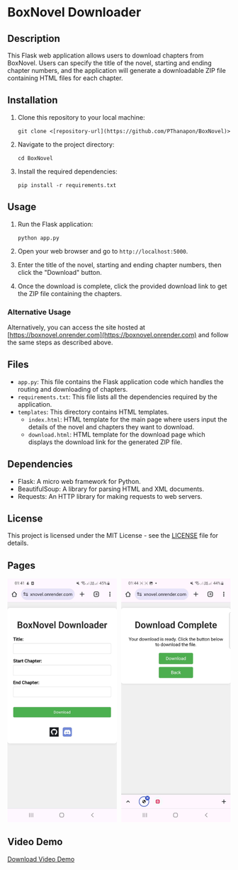 # BoxNovel Downloader

## Description
This Flask web application allows users to download chapters from BoxNovel. Users can specify the title of the novel, starting and ending chapter numbers, and the application will generate a downloadable ZIP file containing HTML files for each chapter.

## Installation
1. Clone this repository to your local machine:

    ```
    git clone <[repository-url](https://github.com/PThanapon/BoxNovel)>
    ```

2. Navigate to the project directory:

    ```
    cd BoxNovel
    ```

3. Install the required dependencies:

    ```
    pip install -r requirements.txt
    ```

## Usage
1. Run the Flask application:

    ```
    python app.py
    ```

2. Open your web browser and go to `http://localhost:5000`.

3. Enter the title of the novel, starting and ending chapter numbers, then click the "Download" button.

4. Once the download is complete, click the provided download link to get the ZIP file containing the chapters.

### Alternative Usage
Alternatively, you can access the site hosted at [https://boxnovel.onrender.com](https://boxnovel.onrender.com) and follow the same steps as described above.

## Files
- `app.py`: This file contains the Flask application code which handles the routing and downloading of chapters.
- `requirements.txt`: This file lists all the dependencies required by the application.
- `templates`: This directory contains HTML templates.
  - `index.html`: HTML template for the main page where users input the details of the novel and chapters they want to download.
  - `download.html`: HTML template for the download page which displays the download link for the generated ZIP file.

## Dependencies
- Flask: A micro web framework for Python.
- BeautifulSoup: A library for parsing HTML and XML documents.
- Requests: An HTTP library for making requests to web servers.

## License
This project is licensed under the MIT License - see the [LICENSE](LICENSE) file for details.

## Pages
<div style="display: flex;">
    <div style="flex: 1; margin-right: 10px;">
        <img src="https://raw.githubusercontent.com/PThanapon/BoxNovel/main/demo/landing-page.jpg" alt="Landing/Form Page" width="300">
    </div>
    <div style="flex: 1;">
        <img src="https://raw.githubusercontent.com/PThanapon/BoxNovel/main/demo/download-page.jpg" alt="Download Page" width="300">
    </div>
</div>


## Video Demo
[Download Video Demo](https://raw.githubusercontent.com/PThanapon/BoxNovel/main/demo/demo.mp4)



